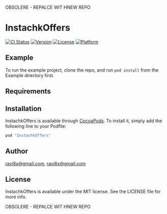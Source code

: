 OBSOLERE - REPALCE WIT HNEW REPO
# InstachkOffers

[![CI Status](http://img.shields.io/travis/ravi8x@gmail.com/InstachkOffers.svg?style=flat)](https://travis-ci.org/ravi8x@gmail.com/InstachkOffers)
[![Version](https://img.shields.io/cocoapods/v/InstachkOffers.svg?style=flat)](http://cocoapods.org/pods/InstachkOffers)
[![License](https://img.shields.io/cocoapods/l/InstachkOffers.svg?style=flat)](http://cocoapods.org/pods/InstachkOffers)
[![Platform](https://img.shields.io/cocoapods/p/InstachkOffers.svg?style=flat)](http://cocoapods.org/pods/InstachkOffers)

## Example

To run the example project, clone the repo, and run `pod install` from the Example directory first.

## Requirements

## Installation

InstachkOffers is available through [CocoaPods](http://cocoapods.org). To install
it, simply add the following line to your Podfile:

```ruby
pod "InstachkOffers"
```

## Author

ravi8x@gmail.com, ravi8x@gmail.com

## License

InstachkOffers is available under the MIT license. See the LICENSE file for more info.



OBSOLERE - REPALCE WIT HNEW REPO

